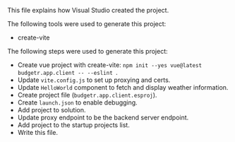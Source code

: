 This file explains how Visual Studio created the project.

The following tools were used to generate this project:
- create-vite

The following steps were used to generate this project:
- Create vue project with create-vite: `npm init --yes vue@latest budgetr.app.client -- --eslint `.
- Update `vite.config.js` to set up proxying and certs.
- Update `HelloWorld` component to fetch and display weather information.
- Create project file (`budgetr.app.client.esproj`).
- Create `launch.json` to enable debugging.
- Add project to solution.
- Update proxy endpoint to be the backend server endpoint.
- Add project to the startup projects list.
- Write this file.
